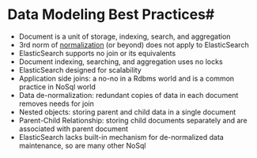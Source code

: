 # Data Modeling Best Practices#

* Document is a unit of storage, indexing, search, and aggregation
* 3rd norm of <a href="https://en.wikipedia.org/wiki/Database_normalization" target="_blank">normalization</a> (or beyond)  does not apply to ElasticSearch
* ElasticSearch supports no join or its equivalents
* Document indexing, searching, and aggregation uses no locks
* ElasticSearch designed for scalability
* Application side joins: a no-no in a Rdbms world and is a common practice in NoSql world
* Data de-normalization: redundant copies of data in each document removes needs for join
* Nested objects: storing parent and child data in a single document
* Parent-Child Relationship: storing child documents separately and are associated with parent document
* ElasticSearch lacks built-in mechanism for de-normalized data maintenance, so are many other NoSql